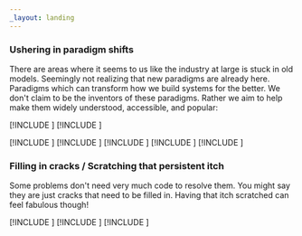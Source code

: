 ```yaml
---
_layout: landing
---
```


<div id="start-page">

<div>

### Ushering in paradigm shifts
There are areas where it seems to us like the industry at large is stuck in old models. Seemingly not realizing that new paradigms are already here. Paradigms which can transform how we build systems for the better. We don't claim to be the inventors of these paradigms. Rather we aim to help make them widely understood, accessible, and popular:

</div>

<div class="two-columns">

[!INCLUDE [](index/semantic-events.md)]
[!INCLUDE [](index/hypermedia-apis.md)]

</div>

<div class="three-columns">

[!INCLUDE [](index/events.md)]
[!INCLUDE [](index/aggregates.md)]
[!INCLUDE [](index/servicebus.md)]
[!INCLUDE [](index/eventstore.md)]
[!INCLUDE [](index/hypermedia.md)]

</div>

<div>

### Filling in cracks / Scratching that persistent itch
Some problems don't need very much code to resolve them. You might say they are just cracks that need to be filled in. Having that itch scratched can feel fabulous though!

</div>

<div class="three-columns">

[!INCLUDE [](index/testing.md)]
[!INCLUDE [](index/threading.md)]
[!INCLUDE [](index/contracts.md)]

</div>

</div>